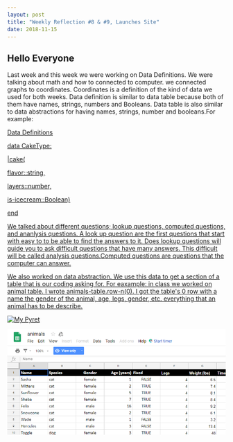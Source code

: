 ```yaml
---
layout: post
title: "Weekly Reflection #8 & #9, Launches Site"
date: 2018-11-15
---
```

<h2>Hello Everyone</h2>
<p>Last week and this week we were working on Data Definitions. We were talking about math and how to connected to computer. we connected graphs to coordinates. Coordinates is a definition of the kind of data we used for both weeks.  Data definition is similar to data table because both of them have names, strings, numbers and Booleans. Data table is also similar to data abstractions for having names, strings, number and booleans.For example:
  </p>
  <u>Data Definitions<u/>
  <p>data CakeType:</p>
  <p> |cake( </p>
  <p>flavor::string,</p>
  <p>layers::number,</p>
  <p>is-icecream::Boolean)</p>
  <p>end</p>
  
  <p>We talked about different questions; lookup questions, computed questions, and ananlysis questions. A look up question are the first questions that start with easy to to be able to find the answers to it. Does lookup questions will guide you to ask difficult questions that have many answers. This difficult will be called analysis questions.Computed questions are questions that the computer can answer.</p>
  <p>We also worked on data abstraction. We use this data to get a section of a table that is our coding asking for. For eaxample: in class we worked on animal table. I wrote animals-table.row-n(0). I got the table's 0 row with a name the gender of the animal, age, legs, gender, etc. everything that an animal has to be describe.</p>
  
![My Pyret](/images/Screenshot(167).png)

![My Animals](/images/Screenshot.png)
